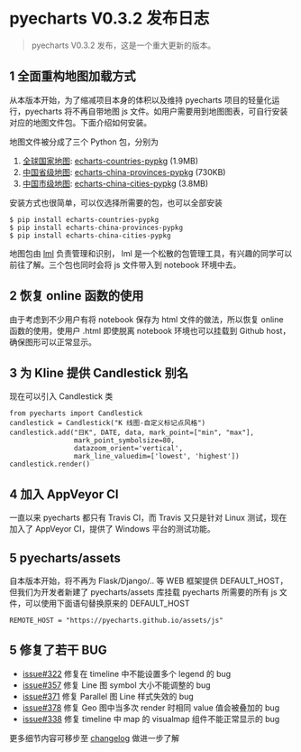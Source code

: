 # pyecharts V0.3.2 发布日志

> pyecharts V0.3.2 发布，这是一个重大更新的版本。

## 1 全面重构地图加载方式

从本版本开始，为了缩减项目本身的体积以及维持 pyecharts 项目的轻量化运行，pyecharts 将不再自带地图 js 文件。如用户需要用到地图图表，可自行安装对应的地图文件包。下面介绍如何安装。

地图文件被分成了三个 Python 包，分别为

1. [全球国家地图](https://echarts-maps.github.io/echarts-countries-js/): [echarts-countries-pypkg](https://github.com/pyecharts/echarts-countries-pypkg) (1.9MB)
2. [中国省级地图](https://echarts-maps.github.io/echarts-china-provinces-js/): [echarts-china-provinces-pypkg](https://github.com/pyecharts/echarts-china-provinces-pypkg) (730KB)
3. [中国市级地图](https://echarts-maps.github.io/echarts-china-cities-js/): [echarts-china-cities-pypkg](https://github.com/pyecharts/echarts-china-cities-pypkg) (3.8MB)

安装方式也很简单，可以仅选择所需要的包，也可以全部安装
```
$ pip install echarts-countries-pypkg
$ pip install echarts-china-provinces-pypkg
$ pip install echarts-china-cities-pypkg
```

地图包由 [lml](https://github.com/chfw/lml) 负责管理和识别， lml 是一个松散的包管理工具，有兴趣的同学可以前往了解。三个包也同时会将 js 文件带入到 notebook 环境中去。


## 2 恢复 online 函数的使用

由于考虑到不少用户有将 notebook 保存为 html 文件的做法，所以恢复 online 函数的使用，使用户 .html 即使脱离 notebook 环境也可以挂载到 Github host，确保图形可以正常显示。


## 3 为 Kline 提供 Candlestick 别名

现在可以引入 Candlestick 类
```
from pyecharts import Candlestick
candlestick = Candlestick("K 线图-自定义标记点风格")
candlestick.add("日K", DATE, data, mark_point=["min", "max"],
                mark_point_symbolsize=80,
                datazoom_orient='vertical',
                mark_line_valuedim=['lowest', 'highest'])
candlestick.render()
```

## 4 加入 AppVeyor CI

一直以来 pyecharts 都只有 Travis CI，而 Travis 又只是针对 Linux 测试，现在加入了 AppVeyor CI，提供了 Windows 平台的测试功能。

## 5 pyecharts/assets 

自本版本开始，将不再为 Flask/Django/.. 等 WEB 框架提供 DEFAULT_HOST，但我们为开发者新建了 pyecharts/assets 库挂载 pyecharts 所需要的所有 js 文件，可以使用下面语句替换原来的 DEFAULT_HOST
```
REMOTE_HOST = "https://pyecharts.github.io/assets/js"
```


## 5 修复了若干 BUG
* [issue#322](https://github.com/pyecharts/pyecharts/issues/322) 修复在 timeline 中不能设置多个 legend 的 bug
* [issue#357](https://github.com/pyecharts/pyecharts/issues/357) 修复 Line 图 symbol 大小不能调整的 bug
* [issue#371](https://github.com/pyecharts/pyecharts/issues/371) 修复 Parallel 图 Line 样式失效的 bug
* [issue#378](https://github.com/pyecharts/pyecharts/issues/378) 修复 Geo 图中当多次 render 时相同 value 值会被叠加的 bug
* [issue#338](https://github.com/pyecharts/pyecharts/issues/338) 修复 timeline 中 map 的 visualmap 组件不能正常显示的 bug

更多细节内容可移步至 [changelog](http://pyecharts.org/#/zh-cn/changelog) 做进一步了解
